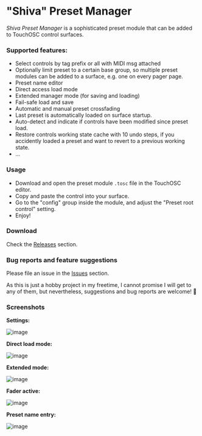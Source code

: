 # "Shiva" Preset Manager

*Shiva Preset Manager* is a sophisticated preset module that can be added to TouchOSC control surfaces.

### Supported features:
- Select controls by tag prefix or all with MIDI msg attached
- Optionally limit preset to a certain base group, so multiple preset modules can be added to a surface, e.g. one on every pager page.
- Preset name editor
- Direct access load mode
- Extended manager mode (for saving and loading)
- Fail-safe load and save
- Automatic and manual preset crossfading
- Last preset is automatically loaded on surface startup.
- Auto-detect and indicate if controls have been modified since preset load.
- Restore controls working state cache with 10 undo steps, if you accidently loaded a preset and want to revert to a previous working state.
- ...

### Usage

- Download and open the preset module `.tosc` file in the TouchOSC editor.
- Copy and paste the control into your surface.
- Go to the "config" group inside the module, and adjust the "Preset root control" setting.
- Enjoy!

### Download

Check the [Releases](https://github.com/bobbadshy/touchosc_shiva_preset_manager/releases) section.

### Bug reports and feature suggestions

Please file an issue in the [Issues](https://github.com/bobbadshy/touchosc_shiva_preset_manager/issues) section.

As this is just a hobby project in my freetime, I cannot promise I will get to any of them, but nevertheless, suggestions and bug reports are welcome! 🙂

### Screenshots

**Settings:**

![image](https://github.com/user-attachments/assets/d3d8f3a0-67bb-486a-b923-20b36f47331a)

**Direct load mode:**

![image](https://github.com/user-attachments/assets/d015df2b-acfe-4626-9107-6bfba0beae03)

**Extended mode:**

![image](https://github.com/user-attachments/assets/5019d143-d3fd-40db-aefe-de0d16441ba0)

**Fader active:**

![image](https://github.com/user-attachments/assets/7e2174ea-d617-4fb6-9db4-e45d6da983ee)

**Preset name entry:**

![image](https://github.com/user-attachments/assets/0bbdb360-eeb9-40d9-b6c4-0a1b41254911)
